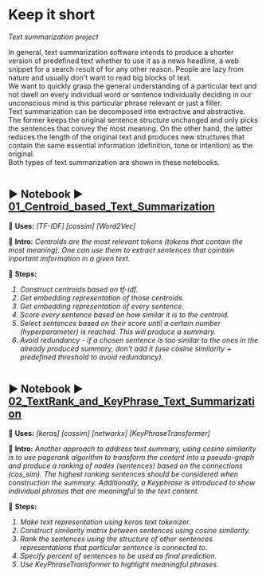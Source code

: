 # Keep it short
<i>Text summarization project</i>
<p></p>
<p></p>
In general, text summarization software intends to produce a shorter version of predefined text whether to use it as a news headline, a web snippet for a search result of for any other reason. People are lazy from nature and usually don't want to read big blocks of text. <br>
We want to quickly grasp the general understanding of a particular text and not dwell on every individual word or sentence individually deciding in our unconscious mind is this particular 
phrase relevant or just a filler. <br>
Text summarization can be decomposed into extractive and abstractive. The former keeps the original sentence structure unchanged and only picks the sentences that convey the most meaning. On the other hand, the latter reduces the length of the original text and produces new structures that contain the same essential information (definition, tone or intention) as the original.<br>
Both types of text summarization are shown in these notebooks.

```diff

```

## ▶️ Notebook ▶️ [01_Centroid_based_Text_Summarization](01_Centroid_based_Text_Summarization.ipynb) ##
🔵 <b>Uses:</b> <i>[TF-IDF] [cossim] [Word2Vec]</i>

🔵 <b>Intro:</b>
<i>
Centroids are the most relevant tokens (tokens that contain the most meaning).
One can use them to extract sentences that cointain inportant imformation in a given text. </i>

🔵 <b>Steps:</b>
<i>
1. Construct centroids based on tf-idf.
2. Get embedding representation of those centroids. 
3. Get embedding representation of every sentence.
4. Score every sentence based on how similar it is to the centroid.
5. Select sentences based on their score until a certain number  (hyperparameter) is reached. This will produce a summary.
6. Avoid redundancy - if a chosen sentence is too similar to the ones in the already produced summary, don't add it (use cosine similarity + predefined threshold to avoid redundancy).
</i>


```diff

```

## ▶️ Notebook ▶️ [02_TextRank_and_KeyPhrase_Text_Summarization](02_TextRank_and_KeyPhrase_Text_Summarization.ipynb) ##
🔵 <b>Uses:</b> <i>[keras] [cossim] [networkx] [KeyPhraseTransformer]</i>

🔵 <b>Intro:</b>
<i>
Another approach to address text summary, using cosine similarity is to use pagerank algorithm to transform the content into a pseudo-graph and produce a ranking of nodes (sentences) based on the connections (cos_sim). The highest ranking sentences should be considered when construction the summary. </i>
<i>
Additionally, a Keyphrase is introduced to show individual phrases that are meaningful to the text content. </i>

🔵 <b>Steps:</b>
<i>
1. Make text representation using keras text tokenizer.
2. Construct similarity matrix between sentences using cosine similarity.
3. Rank the sentences using the structure of other sentences representations that particular sentence is connected to.
4. Specify percent of sentences to be used as final prediction.
5. Use KeyPhraseTransformer to highlight meaningful phrases. 
</i>


```diff
